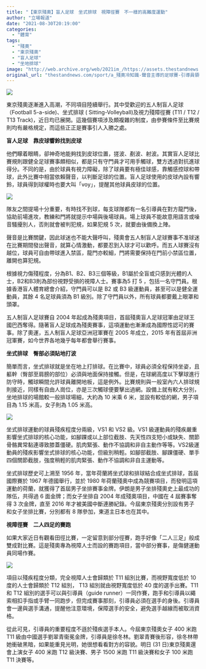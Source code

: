 ```yaml
---
title: "【東京殘奧】盲人足球　坐式排球　視障徑賽　不一樣的高難度運動"
author: "立場報道"
date: "2021-08-30T20:19:00"
categories:
  - "體育"
tags:
  - "殘奧"
  - "東京殘奧"
  - "盲人足球"
  - "坐地排球"
image: "http://web.archive.org/web/2021im_/https://assets.thestandnews.com/media/photos/paralympic_v2.png"
original_url: "thestandnews.com/sport/a_殘奧冷知識-聲音主導的足球賽-引導員領徑賽跑手"
---
```

![](http://web.archive.org/web/2021im_/https://assets.thestandnews.com/media/photos/paralympic_v2.png)

東京殘奧逐漸進入高潮，不同項目陸續舉行。其中受歡迎的五人制盲人足球（Football 5-a-side)、坐式排球 ( Sitting-Volleyball)及視力殘障徑賽 (T11 / T12 / T13 Track)，近日均已展開。這幾個賽項涉及頗複雜的制度，由參賽條件至比賽規則均有嚴格規定，而這些正正是賽事引人入勝之處。

**盲人足球　靠皮球響鈴找到皮球**

他們矇着眼睛，卻神奇地能夠找到皮球位置，搓波、剷波、射波。其實盲人足球比賽規則跟健全足球賽事頗相似，都是只有守門員才可用手觸球，雙方透過對抗進球得分。不同的是，由於球員有視力障礙，除了球員要有極佳球感，靠觸感控球和帶球，此外比賽中相當依賴聲音，以判斷足球的位置。盲人足球使用的皮球內設有響鈴，球員得到球權時也要大叫「voy」，提醒其他球員皮球的位置。

![](http://web.archive.org/web/2021im_/https://assets.thestandnews.com/media/photos/para2.jpg)

隊友之間提場十分重要，有時找不到球，每支球隊都有一名引導員在對方龍門後，協助前場進攻，教練和門將就提示中場與後場球員。場上球員不能故意用語言或噪音騷擾別人，否則就會被判犯規，如果犯規 5 次，就要由後備換上陣。

聲音是比賽關鍵，因此球迷也不能大聲呼叫，殘奧會五人制盲人足球賽事不准球迷在比賽期間發出聲音，就算心情激動，都要忍到入球才可以歡呼。而五人球賽沒有越位，球員可自由帶球進入禁區，龍門亦較細，門將需要保持在門前小禁區位置，離開也算犯規。

根據視力傷殘程度，分為B1、B2、B3三個等級，B1屬於全盲或只感到光體的人士，B2和B3則為部份視野受損的視障人士。賽事為5 打 5 ，包括一名守門員。根據香港盲人體育總會介紹，守門員可以是 B2 或 B3 級運動員，甚至可以是健全運動員，其餘 4 名足球員須為 B1 級別。除了守門員以外，所有球員都要戴上眼罩和頭罩。

五人制盲人足球賽自 2004 年起成為殘奧項目，首屆殘奧盲人足球冠軍由足球王國巴西奪得。隨著盲人足球成為殘奧賽事，這項運動也漸漸成為國際性認可的賽事。除了奧運，五人制盲人足球亞洲冠軍賽在 2005 年成立，2015 年有首屆非洲冠軍賽，如今世界各地幾乎每年都會舉行賽事。

**坐式排球　臀部必須貼地打波**

簡單而言，坐式排球就是坐在地上打排球。在比賽中，球員必須全程保持坐姿，且軀幹（臀部至肩膀的部位）必須與地面保持接觸。但是，在球網高度以下擊球進行防守時，觸球瞬間允許球員離開地板，這是例外。比賽規則與一般室內六人排球規則接近，同樣有自由人崗位，亦是三次觸球便要擊出過網。設備上就有較大分別，坐地排球的場館較一般排球場細，大約為 10 米乘 6 米，並設有較低的網，男子項目為 1.15 米高，女子則為 1.05 米高。

![](http://web.archive.org/web/2021im_/https://assets.thestandnews.com/media/photos/para1.jpg)

坐式排球運動的球員殘疾程度分兩級，VS1 和 VS2 級。VS1 級運動員的殘疾嚴重影響坐式排球的核心功能，如腳踝或以上部位截肢、先天性四支短小或缺失、關節骨骼異常黏連導致膝蓋僵硬。肌肉緊張、動作不協調和非自主動作等等。VS2級運動員的殘疾影響坐式排球的核心功能，但級別稍輕。如腳部截肢、腳踝僵硬、單手四個關節截肢，強度稍輕的肌肉緊張、動作不協調和非自主運動等。

坐式排球歷史可上溯至 1956 年，當年荷蘭將坐式球和排球結合成坐式排球，首屆國際賽於 1967 年德國舉行，並於 1980 年荷蘭殘奧中成為競賽項目，而發明這項運動的荷蘭，就獲得了首屆男子坐排賽事金牌。伊朗是男子坐排殘奧史上最成功的隊伍，共得過 6 面金牌；而女子坐排自 2004 年成殘奧項目，中國在 4 屆賽事奪得 3 次金牌，直至 2016 年才被美國中斷連勝紀錄。今屆東京殘奧分別設有男子和女子坐排比賽，分別都有 8 隊參加，東道主日本也在其中。

**視障徑賽　二人四足的賽跑**

如果大家近日有觀看田徑比賽，一定留意到部分徑賽，跑手好像「二人三足」般成雙成對比賽。這是殘奧專為視障人士而設的賽跑項目，當中部分賽事，是傷健運動員同場作賽。

![](http://web.archive.org/web/2021im_/https://assets.thestandnews.com/media/photos/para3.jpg)

項目以殘疾程度分類，完全視障人士會歸類於 T11 組別比賽，而視野寬度低於 10 度的人士會歸類於 T12 組別， T13 組別就由視野寬度低於 40 度的選手出賽。T11 和 T12 組別的選手可以與引導員（guide runner）一同作賽，跑手和引導員以繩索相扣手指或手臂一同跑步，但完成賽事那刻，引導員必須在選手的身後。引導員會一邊與選手溝通，提醒他注意環境，保障選手的安全，避免選手越線而被取消資格。

從此可見，引導員的重要程度不遜於殘疾選手本人。今屆東京殘奧女子 400 米跑 T11 級由中國選手劉翠青衞冕金牌，引導員是徐冬林。劉翠青賽後形容，徐冬林帶她衝破黑暗，如果能重見光明，她很想看看對方的容貌。明日 (31 日)東京殘奧還會上演女子 400 米跑 T12 級決賽、男子 1500 米跑 T11 級決賽和女子 100 米跑 T11 決賽等。